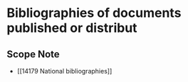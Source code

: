 # Bibliographies of documents published or distribut  

## Scope Note

- [[14179 National bibliographies]]  

